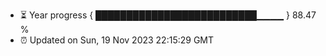 - ⏳ Year progress { ██████████████████████████▁▁▁▁ } 88.47 %
- ⏰ Updated on Sun, 19 Nov 2023 22:15:29 GMT


